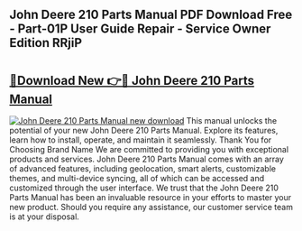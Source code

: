 ## John Deere 210 Parts Manual PDF Download Free - Part-01P User Guide Repair - Service Owner Edition RRjiP

# <h2><a href="http://bc90878.oget.top/?id=John+Deere+210+Parts+Manual">🔗Download New 👉🔴 John Deere 210 Parts Manual</a></h2>

[![John Deere 210 Parts Manual new download](https://i.imgur.com/5g1atiW.png)](http://bc90878.oget.top/?id=John+Deere+210+Parts+Manual)
This manual unlocks the potential of your new John Deere 210 Parts Manual. Explore its features, learn how to install, operate, and maintain it seamlessly. Thank You for Choosing Brand Name We are committed to providing you with exceptional products and services. John Deere 210 Parts Manual comes with an array of advanced features, including geolocation, smart alerts, customizable themes, and multi-device syncing, all of which can be accessed and customized through the user interface. We trust that the John Deere 210 Parts Manual has been an invaluable resource in your efforts to master your new product. Should you require any assistance, our customer service team is at your disposal.
